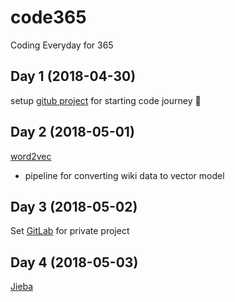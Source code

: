 # code365
Coding Everyday for 365

## Day 1 (2018-04-30)
setup [gitub project](https://github.com/giggslam/code365) for starting code journey 🏃

## Day 2 (2018-05-01)
[word2vec](https://github.com/giggslam/word2vec)
- pipeline for converting wiki data to vector model

## Day 3 (2018-05-02)
Set [GitLab](https://www.gitlab.com) for private project

## Day 4 (2018-05-03)
[Jieba](https://github.com/giggslam/jieba)